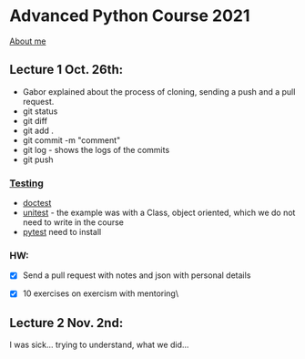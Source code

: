 # Advanced Python Course 2021

[About me](https://tabeaheckenthaler.github.io/aboutMe)

## Lecture 1 Oct. 26th:

* Gabor explained about the process of cloning, sending a push and a pull request.
* git status
* git diff
* git add .
* git commit -m "comment"
* git log - shows the logs of the commits
* git push


### [Testing](https://code-maven.com/slides/python/testing-demo)

* [doctest](https://code-maven.com/slides/python/testing-demo-doctest)
* [unitest](https://code-maven.com/slides/python/testing-demo-unittest) - the example was with a Class, object oriented, which we do not need to write in the course
* [pytest](https://code-maven.com/slides/python/testing-demo-pytest) need to install

### HW:

- [x] Send a pull request with notes and json with personal details
- [x] 10 exercises on exercism with mentoring\


## Lecture 2 Nov. 2nd:
I was sick... trying to understand, what we did... 
